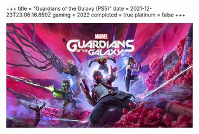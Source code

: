 +++
title = "Guardians of the Galaxy (PS5)"
date = 2021-12-23T23:06:16.659Z
gaming = 2022
completed = true
platinum = false
+++

![Guardians of the Galaxy PS5 Boxart](images/boxart.jpg)
